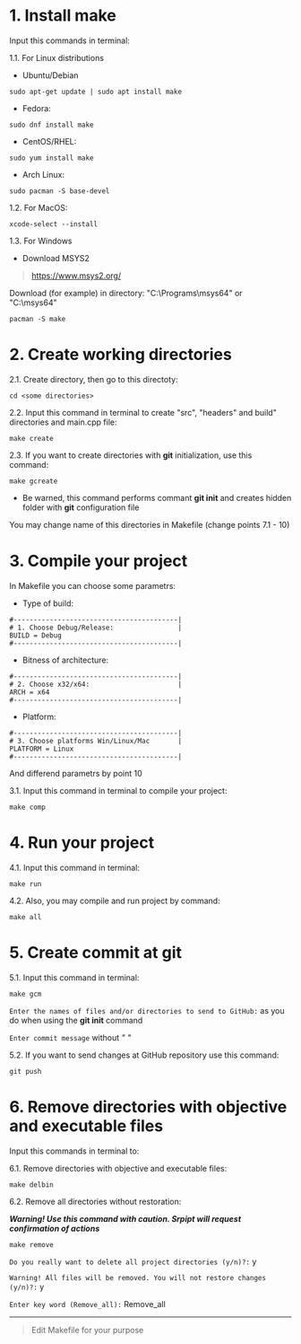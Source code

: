 # 1. Install make
Input this commands in terminal:

1.1. For Linux distributions

* Ubuntu/Debian 

```
sudo apt-get update | sudo apt install make
```

* Fedora:

```
sudo dnf install make
```

* CentOS/RHEL:

```
sudo yum install make
```

* Arch Linux:

```
sudo pacman -S base-devel

```

1.2. For MacOS:

```
xcode-select --install
```

1.3. For Windows

* Download MSYS2

>https://www.msys2.org/

Download (for example) in directory: "C:\Programs\msys64\" or "C:\msys64\"

```
pacman -S make
```

# 2. Create working dirеctories
2.1. Create directory, then go to this directoty:

```
cd <some directories>
```

2.2. Input this command in terminal to create "src", "headers" and build" directories and main.cpp file:

```
make create
```

2.3. If you want to create directories with **git** initialization, use this command:

```
make gcreate
```

* Be warned, this command performs commant **git init** and creates hidden folder with **git** configuration file

You may change name of this directories in Makefile (change points 7.1 - 10)

# 3. Compile your project
In Makefile you can choose some parametrs:

* Type of build:

```
#-----------------------------------------|
# 1. Choose Debug/Release:                |
BUILD = Debug
#-----------------------------------------|
```

* Bitness of architecture:

```
#-----------------------------------------|
# 2. Choose x32/x64:                      |
ARCH = x64
#-----------------------------------------|
```

* Platform:

```
#-----------------------------------------|
# 3. Choose platforms Win/Linux/Mac       |
PLATFORM = Linux
#-----------------------------------------|
```

And differend parametrs by point 10 

3.1. Input this command in terminal to compile your project:

```
make comp
```

# 4. Run your project
4.1. Input this command in terminal:

```
make run
```

4.2. Also, you may compile and run project by command:

```
make all
```

# 5. Create commit at git
5.1. Input this command in terminal:

```
make gcm
```

`
Enter the names of files and/or directories to send to GitHub:
`
as you do when using the **git init** command

`
Enter commit message
`
without *" "*

5.2. If you want to send changes at GitHub repository use this command:

```
git push
```

# 6. Remove directories with objective and executable files
Input this commands in terminal to:

6.1. Remove directories with objective and executable files:

```
make delbin
```

6.2. Remove all directories without restoration:

***Warning! Use this command with caution. Srpipt will request confirmation of actions***

```
make remove
```

`
Do you really want to delete all project directories (y/n)?:
`
y

`
Warning! All files will be removed. You will not restore changes (y/n)?:
`
y

`
Enter key word (Remove_all):
`
Remove_all
____

>Edit Makefile for your purpose